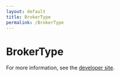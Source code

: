 ```yaml
---
layout: default
title: BrokerType
permalink: /BrokerType
---
```


# BrokerType


For more information, see the [developer site](https://developer.openactive.io/data-model/types/).